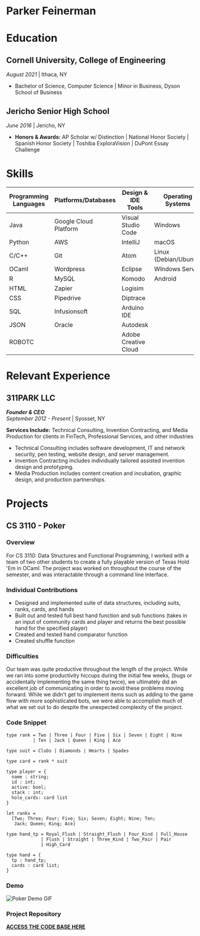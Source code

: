 # Parker Feinerman

# Education

## Cornell University, College of Engineering
_August 2021_  \| Ithaca, NY
- Bachelor of Science, Computer Science \| Minor in Business, Dyson School of Business
  
## Jericho Senior High School
_June 2016_ \| Jericho, NY  
- **Honors & Awards:** AP Scholar w/ Distinction \| National Honor Society \| Spanish Honor Society \| Toshiba ExploraVision \| DuPont Essay Challenge

# Skills

Programming Languages | Platforms/Databases | Design & IDE Tools | Operating Systems
---- | ---- | ---- | ----
Java | Google Cloud Platform | Visual Studio Code | Windows
Python | AWS | IntelliJ | macOS
C/C++ | Git | Atom | Linux (Debian/Ubuntu)
OCaml | Wordpress | Eclipse | WIndows Server
R | MySQL | Komodo | Android
HTML | Zapier | Logisim
CSS | Pipedrive | Diptrace
SQL | Infusionsoft | Arduino IDE
JSON | Oracle | Autodesk
ROBOTC | | Adobe Creative Cloud

# Relevant Experience

## 311PARK LLC
_**Founder & CEO**_  
_September 2012 - Present_ \| Syosset, NY  
  
**Services Include:** Technical Consulting, Invention Contracting, and Media Production for clients in FinTech, Professional Services, and other industries  
- Technical Consulting includes software development, IT and network security, pen testing, website design, and server management.
- Invention Contracting includes individually tailored assisted invention design and prototyping.
- Media Production includes content creation and incubation, graphic design, and production partnerships.


# Projects

## CS 3110 - Poker

### Overview

For CS 3110: Data Structures and Functional Programming, I worked with a team of two other students to create a fully playable version of Texas Hold 'Em in OCaml. The project was worked on throughout the course of the semester, and was interactable through a command line interface.

### Individual Contributions

- Designed and implemented suite of data structures, including suits, ranks, cards, and hands
- Built out and tested full best hand function and sub functions (takes in an input of community cards and player and returns the best possible hand for the specified player)
- Created and tested hand comparator function
- Created shuffle function

### Difficulties

Our team was quite productive throughout the length of the project. While we ran into some productivity hiccups during the initial few weeks, (bugs or accidentally implementing the same thing twice), we ultimately did an excellent job of communicating in order to avoid these problems moving forward. While we didn't get to implement items such as adding to the game flow with more sophisticated bots, we were able to accomplish much of what we set out to do despite the unexpected complexity of the project.

### Code Snippet

```
type rank = Two | Three | Four | Five | Six | Seven | Eight | Nine
          | Ten | Jack | Queen | King | Ace

type suit = Clubs | Diamonds | Hearts | Spades

type card = rank * suit

type player = {
  name : string;
  id : int;
  active: bool;
  stack : int;
  hole_cards: card list
}

let ranks =
  [Two; Three; Four; Five; Six; Seven; Eight; Nine; Ten; 
   Jack; Queen; King; Ace]

type hand_tp = Royal_Flush | Straight_Flush | Four_Kind | Full_House
             | Flush | Straight | Three_Kind | Two_Pair | Pair
             | High_Card

type hand = {
  tp : hand_tp;
  cards : card list;
}
```

### Demo

![Poker Demo GIF](https://user-images.githubusercontent.com/22283357/128097765-067c1f9a-6b7f-43c4-a932-cd1fc114a9da.gif)

### Project Repository

[**ACCESS THE CODE BASE HERE**](https://github.com/Pfeinerman311/cs3110-poker)
